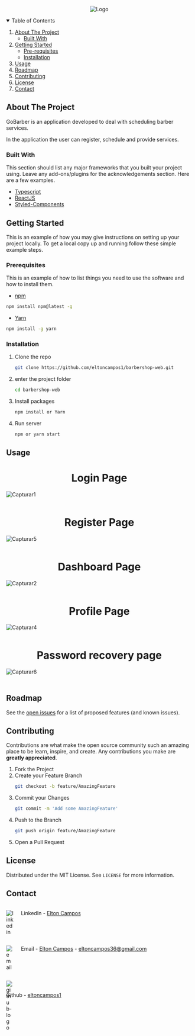 <!-- TABLE OF CONTENTS -->

<div style="text-align:center">

![Logo](https://user-images.githubusercontent.com/56568406/110041130-98273b00-7d22-11eb-8bc1-cb7051ba5f9b.png)

</div>

<details open="open">
  <summary>Table of Contents</summary>
  <ol>
    <li>
      <a href="#about-the-project">About The Project</a>
      <ul>
        <li><a href="#built-with">Built With</a></li>
      </ul>
    </li>
    <li>
      <a href="#getting-started">Getting Started</a>
      <ul>
        <li><a href="#prerequisites">Pre-requisites</a></li>
        <li><a href="#installation">Installation</a></li>
      </ul>
    </li>
    <li><a href="#usage">Usage</a></li>
    <li><a href="#roadmap">Roadmap</a></li>
    <li><a href="#contributing">Contributing</a></li>
    <li><a href="#license">License</a></li>
    <li><a href="#contact">Contact</a></li>
  </ol>
</details>

## About The Project

GoBarber is an application developed to deal with scheduling barber services.

In the application the user can register, schedule and provide services.

### Built With

This section should list any major frameworks that you built your project using. Leave any add-ons/plugins for the acknowledgements section. Here are a few examples.

- [Typescript](https://www.typescriptlang.org)
- [ReactJS](https://reactjs.org)
- [Styled-Components](https://styled-components.com)

<!-- GETTING STARTED -->

## Getting Started

This is an example of how you may give instructions on setting up your project locally.
To get a local copy up and running follow these simple example steps.

### Prerequisites

This is an example of how to list things you need to use the software and how to install them.

- [npm](https://www.npmjs.com)

```sh
npm install npm@latest -g
```

- [Yarn](https://classic.yarnpkg.com/en/docs/install/#windows-stable)

```sh
npm install -g yarn
```

### Installation

1. Clone the repo

   ```sh
   git clone https://github.com/eltoncampos1/barbershop-web.git
   ```

2. enter the project folder

   ```sh
   cd barbershop-web
   ```

3. Install packages

   ```sh
   npm install or Yarn
   ```

4. Run server
   ```sh
   npm or yarn start
   ```

<!-- USAGE EXAMPLES -->

## Usage

<div style="margin-bottom:50px">

<h1 style="text-align: center">Login Page</h1>

![Capturar1](https://user-images.githubusercontent.com/56568406/110043011-69f72a80-7d25-11eb-81cf-95bf353118db.PNG)

</div>

<div style="margin-bottom:50px">

<h1 style="text-align: center">Register Page</h1>

![Capturar5](https://user-images.githubusercontent.com/56568406/110043232-d07c4880-7d25-11eb-8ff1-c90c94ac55a5.PNG)

</div>

<div style="margin-bottom:50px">

<h1 style="text-align: center">Dashboard Page</h1>

![Capturar2](https://user-images.githubusercontent.com/56568406/110043173-b7739780-7d25-11eb-8638-583512035059.PNG)

</div>

<div style="margin-bottom:50px">

<h1 style="text-align: center">Profile Page</h1>

![Capturar4](https://user-images.githubusercontent.com/56568406/110043339-fbff3300-7d25-11eb-8443-659ecd8c97ff.PNG)

</div>

<div style="margin-bottom:50px">

<h1 style="text-align: center">Password recovery page</h1>

![Capturar6](https://user-images.githubusercontent.com/56568406/110043484-3c5eb100-7d26-11eb-90a8-2c0e728adcaa.PNG)

</div>

<!-- ROADMAP -->

## Roadmap

See the [open issues](https://github.com/eltoncampos1/barbershop-web/issues) for a list of proposed features (and known issues).

<!-- CONTRIBUTING -->

## Contributing

Contributions are what make the open source community such an amazing place to be learn, inspire, and create. Any contributions you make are **greatly appreciated**.

1. Fork the Project
2. Create your Feature Branch
   ```sh
   git checkout -b feature/AmazingFeature
   ```
3. Commit your Changes
   ```sh
   git commit -m 'Add some AmazingFeature'
   ```
4. Push to the Branch
   ```sh
   git push origin feature/AmazingFeature
   ```
5. Open a Pull Request

<!-- LICENSE -->

## License

Distributed under the MIT License. See `LICENSE` for more information.

## Contact

<div style="display: flex">

<div style="width:20px; margin-right:20px">

![linkedin](https://user-images.githubusercontent.com/56568406/109579556-e268ac00-7ad7-11eb-851d-c3ec098b0b93.png)

</div>

LinkedIn - [Elton Campos](https://www.linkedin.com/in/elton-campos-074015164/)

</div>

<div style="display: flex">

<div style="width:20px; margin-right:20px">

![email](https://user-images.githubusercontent.com/56568406/109579396-9584d580-7ad7-11eb-9d85-29dcbf49d82a.png)

</div>

Email - [Elton Campos](eltoncampos36@gmail.com) - eltoncampos36@gmail.com

</div>

<div style="margin: 0 auto" >

<div style="width:16px; height: 16px; margin-right:10px">

![github-logo](https://user-images.githubusercontent.com/56568406/109581127-9ec37180-7ada-11eb-86dc-4ede75a19a83.png)

</div>

Github - [eltoncampos1](https://github.com/eltoncampos1)

</div>

